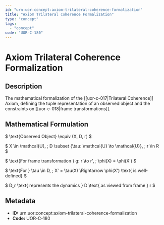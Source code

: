 ```yaml
---
id: "urn:uor:concept:axiom-trilateral-coherence-formalization"
title: "Axiom Trilateral Coherence Formalization"
type: "concept"
tags:
  - "concept"
code: "UOR-C-180"
---
```


# Axiom Trilateral Coherence Formalization

## Description

The mathematical formalization of the [[uor-c-017|Trilateral Coherence]] Axiom, defining the tuple representation of an observed object and the constraints on [[uor-c-018|frame transformations]].

## Mathematical Formulation

$
\text{Observed Object} \equiv (X, D, r)
$

$
X \in \mathcal{U}, \; D \subset \{\tau: \mathcal{U} \to \mathcal{U}\}, \; r \in R
$

$
\text{For frame transformation } g: r \to r', \; \phi(X) = \phi(X')
$

$
\text{For } \tau \in D, \; X' = \tau(X) \Rightarrow \phi(X') \text{ is well-defined}
$

$
D_r \text{ represents the dynamics } D \text{ as viewed from frame } r
$

## Metadata

- **ID:** urn:uor:concept:axiom-trilateral-coherence-formalization
- **Code:** UOR-C-180
